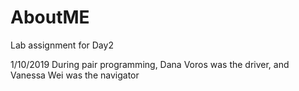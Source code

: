 # AboutME
Lab assignment for Day2

1/10/2019
During pair programming, Dana Voros was the driver, and Vanessa Wei was the navigator
